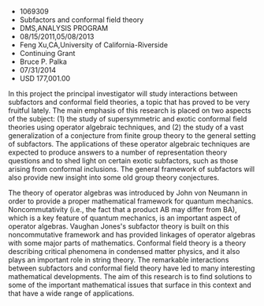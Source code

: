 
* 1069309
* Subfactors and conformal field theory
* DMS,ANALYSIS PROGRAM
* 08/15/2011,05/08/2013
* Feng Xu,CA,University of California-Riverside
* Continuing Grant
* Bruce P. Palka
* 07/31/2014
* USD 177,001.00

In this project the principal investigator will study interactions between
subfactors and conformal field theories, a topic that has proved to be very
fruitful lately. The main emphasis of this research is placed on two aspects of
the subject: (1) the study of supersymmetric and exotic conformal field theories
using operator algebraic techniques, and (2) the study of a vast generalization
of a conjecture from finite group theory to the general setting of subfactors.
The applications of these operator algebraic techniques are expected to produce
answers to a number of representation theory questions and to shed light on
certain exotic subfactors, such as those arising from conformal inclusions. The
general framework of subfactors will also provide new insight into some old
group theory conjectures.

The theory of operator algebras was introduced by John von Neumann in order to
provide a proper mathematical framework for quantum mechanics. Noncommutativity
(i.e., the fact that a product AB may differ from BA), which is a key feature of
quantum mechanics, is an important aspect of operator algebras. Vaughan Jones's
subfactor theory is built on this noncommutative framework and has provided
linkages of operator algebras with some major parts of mathematics. Conformal
field theory is a theory describing critical phenomena in condensed matter
physics, and it also plays an important role in string theory. The remarkable
interactions between subfactors and conformal field theory have led to many
interesting mathematical developments. The aim of this research is to find
solutions to some of the important mathematical issues that surface in this
context and that have a wide range of applications.
